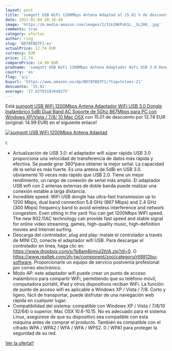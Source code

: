 ```yaml
---
layout: post
title: 'sumgott USB WiFi 1200Mbps Antena Adaptad al 15.01 % de descuento'
date: 2021-01-04 20:18:48
image: 'https://m.media-amazon.com/images/I/31k1NKPah1L._SL200_.jpg'
comments: true
category: ofertas
author: ring
slug: 'B078FBQ7F1-es'
actualPrice: 12.74 EUR
currency: EUR
price: 12.74
comparePrice: 14.99 EUR
prodname: 'sumgott USB WiFi 1200Mbps Antena Adaptador WiFi USB 3.0 Dongle Inalámbrico 5dBi Dual Band AC Soporte de 5Ghz 867Mbps para PC con Windows XP/Vista / 7/8/ 10  Mac OSX'
country: 'es'
flag: '🇪🇸'
buyurl: 'https://www.amazon.es/dp/B078FBQ7F1/?tag=tolees-21'
descuento: '15.01'
average: '17.82793103448275'
---
```


Está [sumgott USB WiFi 1200Mbps Antena Adaptador WiFi USB 3.0 Dongle Inalámbrico 5dBi Dual Band AC Soporte de 5Ghz 867Mbps para PC con Windows XP/Vista / 7/8/ 10  Mac OSX](https://www.amazon.es/dp/B078FBQ7F1/?tag=tolees-21) con 15.01 de descuento por 12.74 EUR (original: 14.99 EUR) en el siguiente enlace!

[![sumgott USB WiFi 1200Mbps Antena Adaptad](https://m.media-amazon.com/images/I/31k1NKPah1L._SL200_.jpg)](https://www.amazon.es/dp/B078FBQ7F1/?tag=tolees-21)

ℹ️:

- Actualización de USB 3.0: el adaptador wifi súper rápido USB 3.0 proporciona una velocidad de transferencia de datos más rápida y efectiva. Se puede girar 360°para obtener la mejor señal. La capacidad de la señal es más fuerte. Es una antena de 5dBi en USB 3.0. obviamente 10 veces más rápido que USB 2.0. Tiene un mejor rendimiento, un rango de conexión de señal más amplio. El adaptador USB wifi con 2 antenas externas de doble banda puede realizar una conexión estable a larga distancia.
- Incredible speed: WiFi USB dongle has ultra-fast transmission up to 1200 Mbps, dual band connection 5.8 GHz (867 Mbps) and 2.4 GHz (300 Mbps) frequency band to avoid wireless interference and network congestion. Even sitting in the yard You can get 1200Mbps WIFI speed. The new 802.11AC technology can provide fast speed and stable signal for online video streaming, games, high-quality music, high-definition movies and Internet surfing.
- Descarga del controlador, plug and play: instale el controlador a través de MINI CD, conecte el adaptador wifi USB. Para descargar el controlador en línea, haga clic en: https://www.dropbox.com/s/1b8am8jjmjul2tl/A.zip?dl=0. O https://www.realtek.com/zh-tw/component/zoo/category/rtl8812bu-software. Proporcionarle un equipo de servicio postventa profesional por correo electrónico.
- Modo AP: este adaptador wifi puede crear un punto de acceso inalámbrico para compartir WiFi, permitiendo que su teléfono móvil, computadora portátil, iPad y otros dispositivos reciban WiFi. La función de punto de acceso wifi es aplicable a Windows XP / Vista / 7/8. Corto y ligero, fácil de transportar, puede disfrutar de una navegación web rápida en cualquier lugar.
- Compatibilidad del sistema: compatible con Windows XP / Vista / 7/8/10 (32/64) o superior, Mac OSX 10.6-10.15. No es adecuado para el sistema Linux, asegúrese de que su dispositivo sea compatible con esta máquina antes de comprar el producto. También es compatible con el cifrado WPA / WPA2 / WFA / WFA / WPS2. 0 / WPA1 para proteger la seguridad de su red.

[Ver la oferta!!](https://www.amazon.es/dp/B078FBQ7F1/?tag=tolees-21)
